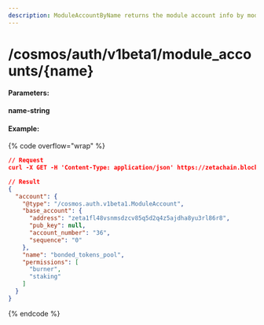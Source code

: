 ```yaml
---
description: ModuleAccountByName returns the module account info by module name
---
```


# /cosmos/auth/v1beta1/module\_accounts/{name}

#### **Parameters:**

**name-string**

#### Example:

{% code overflow="wrap" %}
```json
// Request
curl -X GET -H 'Content-Type: application/json' https://zetachain.blockpi.network/lcd/v1/<your-api-key>/cosmos/auth/v1beta1/module_accounts/bonded_tokens_pool

// Result
{
  "account": {
    "@type": "/cosmos.auth.v1beta1.ModuleAccount",
    "base_account": {
      "address": "zeta1fl48vsnmsdzcv85q5d2q4z5ajdha8yu3rl86r8",
      "pub_key": null,
      "account_number": "36",
      "sequence": "0"
    },
    "name": "bonded_tokens_pool",
    "permissions": [
      "burner",
      "staking"
    ]
  }
}
```
{% endcode %}
